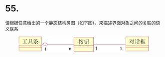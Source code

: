 # 55.

请根据任意给出的一个静态结构类图（如下图），来描述界面对象之间的关联的语义联系

<figure><img src="../.gitbook/assets/image (70).png" alt=""><figcaption></figcaption></figure>
